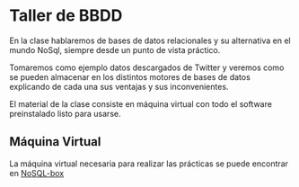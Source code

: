 # Taller de BBDD

En la clase hablaremos de bases de datos relacionales y su alternativa en el mundo NoSql, siempre desde un punto de vista práctico.

Tomaremos como ejemplo datos descargados de Twitter y veremos como se pueden almacenar en los distintos motores de bases de datos explicando de cada una sus ventajas y sus inconvenientes.

El material de la clase consiste en máquina virtual con todo el software preinstalado listo para usarse.


## Máquina Virtual

La máquina virtual necesaria para realizar las prácticas se puede encontrar en [NoSQL-box](https://github.com/dvillaj/NoSQL-box)